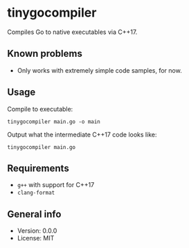 # tinygocompiler

Compiles Go to native executables via C++17.

## Known problems

* Only works with extremely simple code samples, for now.

## Usage

Compile to executable:

    tinygocompiler main.go -o main

Output what the intermediate C++17 code looks like:

    tinygocompiler main.go

## Requirements

* `g++` with support for C++17
* `clang-format`

## General info

* Version: 0.0.0
* License: MIT
